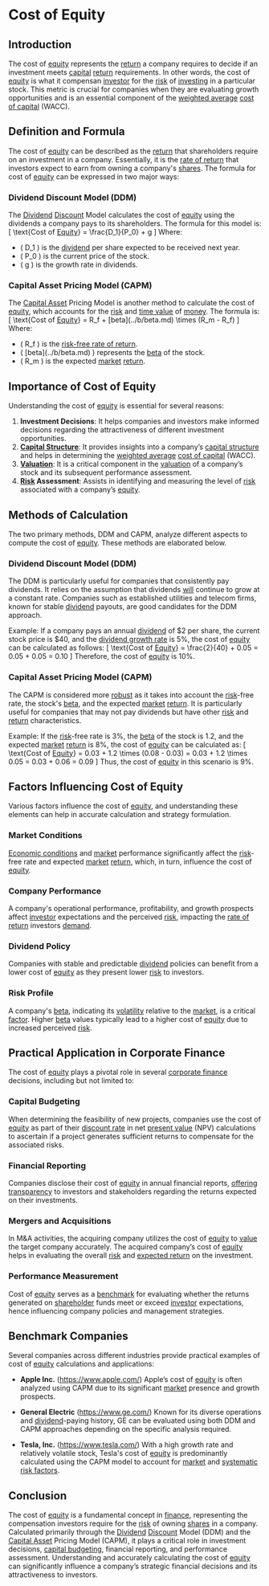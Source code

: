 # Cost of Equity

## Introduction
The cost of [equity](../e/equity.md) represents the [return](../r/return.md) a company requires to decide if an investment meets [capital](../c/capital.md) [return](../r/return.md) requirements. In other words, the cost of [equity](../e/equity.md) is what it compensan [investor](../i/investor.md) for the [risk](../r/risk.md) of [investing](../i/investing.md) in a particular stock. This metric is crucial for companies when they are evaluating growth opportunities and is an essential component of the [weighted average](../w/weighted_average.md) [cost of capital](../c/cost_of_capital.md) (WACC).

## Definition and Formula
The cost of [equity](../e/equity.md) can be described as the [return](../r/return.md) that shareholders require on an investment in a company. Essentially, it is the [rate of return](../r/rate_of_return.md) that investors expect to earn from owning a company's [shares](../s/shares.md). The formula for cost of [equity](../e/equity.md) can be expressed in two major ways:

### Dividend Discount Model (DDM)
The [Dividend](../d/dividend.md) [Discount](../d/discount.md) Model calculates the cost of [equity](../e/equity.md) using the dividends a company pays to its shareholders. The formula for this model is:
\[ \text{Cost of [Equity](../e/equity.md)} = \frac{D_1}{P_0} + g \]
Where:
- \( D_1 \) is the [dividend](../d/dividend.md) per share expected to be received next year.
- \( P_0 \) is the current price of the stock.
- \( g \) is the growth rate in dividends.

### Capital Asset Pricing Model (CAPM)
The [Capital Asset](../c/capital_asset.md) Pricing Model is another method to calculate the cost of [equity](../e/equity.md), which accounts for the [risk](../r/risk.md) and [time value](../t/time_value.md) of [money](../m/money.md). The formula is:
\[ \text{Cost of [Equity](../e/equity.md)} = R_f + \[beta](../b/beta.md) \times (R_m - R_f) \]
Where:
- \( R_f \) is the [risk-free rate of return](../r/risk-free_rate_of_return.md).
- \( \[beta](../b/beta.md) \) represents the [beta](../b/beta.md) of the stock.
- \( R_m \) is the expected [market](../m/market.md) [return](../r/return.md).

## Importance of Cost of Equity
Understanding the cost of [equity](../e/equity.md) is essential for several reasons:
1. **Investment Decisions**: It helps companies and investors make informed decisions regarding the attractiveness of different investment opportunities.
2. **[Capital Structure](../c/capital_structure.md)**: It provides insights into a company’s [capital structure](../c/capital_structure.md) and helps in determining the [weighted average](../w/weighted_average.md) [cost of capital](../c/cost_of_capital.md) (WACC).
3. **[Valuation](../v/valuation.md)**: It is a critical component in the [valuation](../v/valuation.md) of a company’s stock and its subsequent performance assessment.
4. **[Risk](../r/risk.md) Assessment**: Assists in identifying and measuring the level of [risk](../r/risk.md) associated with a company’s [equity](../e/equity.md).

## Methods of Calculation
The two primary methods, DDM and CAPM, analyze different aspects to compute the cost of [equity](../e/equity.md). These methods are elaborated below.

### Dividend Discount Model (DDM)
The DDM is particularly useful for companies that consistently pay dividends. It relies on the assumption that dividends [will](../w/will.md) continue to grow at a constant rate. Companies such as established utilities and telecom firms, known for stable [dividend](../d/dividend.md) payouts, are good candidates for the DDM approach.

Example:
If a company pays an annual [dividend](../d/dividend.md) of $2 per share, the current stock price is $40, and the [dividend growth rate](../d/dividend_growth_rate.md) is 5%, the cost of [equity](../e/equity.md) can be calculated as follows:
\[ \text{Cost of [Equity](../e/equity.md)} = \frac{2}{40} + 0.05 = 0.05 + 0.05 = 0.10 \]
Therefore, the cost of [equity](../e/equity.md) is 10%.

### Capital Asset Pricing Model (CAPM)
The CAPM is considered more [robust](../r/robust.md) as it takes into account the [risk](../r/risk.md)-free rate, the stock's [beta](../b/beta.md), and the expected [market](../m/market.md) [return](../r/return.md). It is particularly useful for companies that may not pay dividends but have other [risk](../r/risk.md) and [return](../r/return.md) characteristics.

Example:
If the [risk](../r/risk.md)-free rate is 3%, the [beta](../b/beta.md) of the stock is 1.2, and the expected [market](../m/market.md) [return](../r/return.md) is 8%, the cost of [equity](../e/equity.md) can be calculated as:
\[ \text{Cost of [Equity](../e/equity.md)} = 0.03 + 1.2 \times (0.08 - 0.03) = 0.03 + 1.2 \times 0.05 = 0.03 + 0.06 = 0.09 \]
Thus, the cost of [equity](../e/equity.md) in this scenario is 9%.

## Factors Influencing Cost of Equity
Various factors influence the cost of [equity](../e/equity.md), and understanding these elements can help in accurate calculation and strategy formulation.

### Market Conditions
[Economic conditions](../e/economic_conditions.md) and [market](../m/market.md) performance significantly affect the [risk](../r/risk.md)-free rate and expected [market](../m/market.md) [return](../r/return.md), which, in turn, influence the cost of [equity](../e/equity.md).

### Company Performance
A company's operational performance, profitability, and growth prospects affect [investor](../i/investor.md) expectations and the perceived [risk](../r/risk.md), impacting the [rate of return](../r/rate_of_return.md) investors [demand](../d/demand.md).

### Dividend Policy
Companies with stable and predictable [dividend](../d/dividend.md) policies can benefit from a lower cost of [equity](../e/equity.md) as they present lower [risk](../r/risk.md) to investors.

### Risk Profile
A company's [beta](../b/beta.md), indicating its [volatility](../v/volatility.md) relative to the [market](../m/market.md), is a critical [factor](../f/factor.md). Higher [beta](../b/beta.md) values typically lead to a higher cost of [equity](../e/equity.md) due to increased perceived [risk](../r/risk.md).

## Practical Application in Corporate Finance
The cost of [equity](../e/equity.md) plays a pivotal role in several [corporate finance](../c/corporate_finance.md) decisions, including but not limited to:

### Capital Budgeting
When determining the feasibility of new projects, companies use the cost of [equity](../e/equity.md) as part of their [discount rate](../d/discount_rate.md) in net [present value](../p/present_value.md) (NPV) calculations to ascertain if a project generates sufficient returns to compensate for the associated risks.

### Financial Reporting
Companies disclose their cost of [equity](../e/equity.md) in annual financial reports, [offering](../o/offering.md) [transparency](../t/transparency.md) to investors and stakeholders regarding the returns expected on their investments.

### Mergers and Acquisitions
In M&A activities, the acquiring company utilizes the cost of [equity](../e/equity.md) to [value](../v/value.md) the target company accurately. The acquired company’s cost of [equity](../e/equity.md) helps in evaluating the overall [risk](../r/risk.md) and [expected return](../e/expected_return.md) on the investment.

### Performance Measurement
Cost of [equity](../e/equity.md) serves as a [benchmark](../b/benchmark.md) for evaluating whether the returns generated on [shareholder](../s/shareholder.md) funds meet or exceed [investor](../i/investor.md) expectations, hence influencing company policies and management strategies.

## Benchmark Companies
Several companies across different industries provide practical examples of cost of [equity](../e/equity.md) calculations and applications:

- **Apple Inc.** (https://www.apple.com/)
    Apple’s cost of [equity](../e/equity.md) is often analyzed using CAPM due to its significant [market](../m/market.md) presence and growth prospects.

- **General Electric** (https://www.ge.com/)
    Known for its diverse operations and [dividend](../d/dividend.md)-paying history, GE can be evaluated using both DDM and CAPM approaches depending on the specific analysis required.

- **Tesla, Inc.** (https://www.tesla.com/)
    With a high growth rate and relatively volatile stock, Tesla's cost of [equity](../e/equity.md) is predominantly calculated using the CAPM model to account for [market](../m/market.md) and [systematic risk factors](../s/systematic_risk_factors.md).

## Conclusion
The cost of [equity](../e/equity.md) is a fundamental concept in [finance](../f/finance.md), representing the compensation investors require for the [risk](../r/risk.md) of owning [shares](../s/shares.md) in a company. Calculated primarily through the [Dividend](../d/dividend.md) [Discount](../d/discount.md) Model (DDM) and the [Capital Asset](../c/capital_asset.md) Pricing Model (CAPM), it plays a critical role in investment decisions, [capital budgeting](../c/capital_budgeting.md), financial reporting, and performance assessment. Understanding and accurately calculating the cost of [equity](../e/equity.md) can significantly influence a company’s strategic financial decisions and its attractiveness to investors.